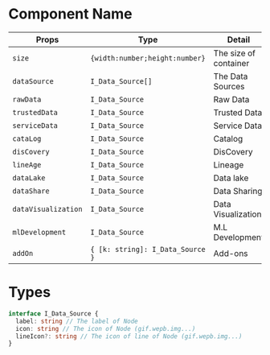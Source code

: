 <!--
 * @Author: Delevin.TnT
 * @LastEditors: Delevin.TnT
 * @Date: 2023-06-07 14:04:42
 * @LastEditTime: 2023-06-07 14:16:44
-->
# Component Name

Props|Type|Detail
-----|----|------
`size`|`{width:number;height:number}`|The size of container
`dataSource`|`I_Data_Source[]`|The Data Sources
`rawData`|`I_Data_Source`|Raw Data
`trustedData`|`I_Data_Source`|Trusted Data
`serviceData`|`I_Data_Source`|Service Data
`cataLog`|`I_Data_Source`|Catalog
`disCovery`|`I_Data_Source`|DisCovery
`lineAge`|`I_Data_Source`|Lineage
`dataLake`|`I_Data_Source`|Data lake
`dataShare`|`I_Data_Source`|Data Sharing
`dataVisualization`|`I_Data_Source`|Data Visualization
`mlDevelopment`|`I_Data_Source`|M.L Development
`addOn`|`{ [k: string]: I_Data_Source }`|Add-ons

# Types
```ts
interface I_Data_Source {
  label: string // The label of Node
  icon: string // The icon of Node (gif.wepb.img...)
  lineIcon?: string // The icon of line of Node (gif.wepb.img...)
}
````
